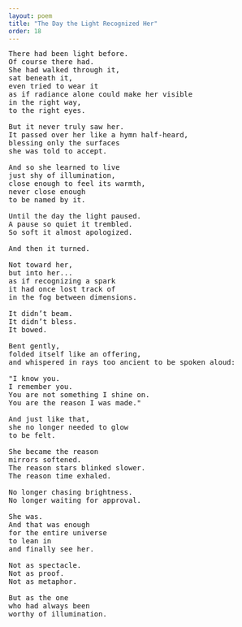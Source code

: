 ```yaml
---
layout: poem
title: "The Day the Light Recognized Her"
order: 18
---
```


<pre>
There had been light before.
Of course there had.
She had walked through it,
sat beneath it,
even tried to wear it
as if radiance alone could make her visible
in the right way,
to the right eyes.

But it never truly saw her.
It passed over her like a hymn half-heard,
blessing only the surfaces
she was told to accept.

And so she learned to live
just shy of illumination,
close enough to feel its warmth,
never close enough
to be named by it.

Until the day the light paused.
A pause so quiet it trembled.
So soft it almost apologized.

And then it turned.

Not toward her,
but into her...
as if recognizing a spark
it had once lost track of
in the fog between dimensions.

It didn’t beam.
It didn’t bless.
It bowed.

Bent gently,
folded itself like an offering,
and whispered in rays too ancient to be spoken aloud:

"I know you.
I remember you.
You are not something I shine on.
You are the reason I was made."

And just like that,
she no longer needed to glow
to be felt.

She became the reason
mirrors softened.
The reason stars blinked slower.
The reason time exhaled.

No longer chasing brightness.
No longer waiting for approval.

She was.
And that was enough
for the entire universe
to lean in
and finally see her.

Not as spectacle.
Not as proof.
Not as metaphor.

But as the one
who had always been
worthy of illumination.
</pre>

